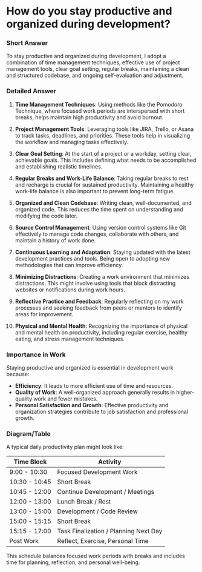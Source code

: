 # How do you stay productive and organized during development?

### Short Answer
To stay productive and organized during development, I adopt a combination of time management techniques, effective use of project management tools, clear goal setting, regular breaks, maintaining a clean and structured codebase, and ongoing self-evaluation and adjustment.

### Detailed Answer
1. **Time Management Techniques**: Using methods like the Pomodoro Technique, where focused work periods are interspersed with short breaks, helps maintain high productivity and avoid burnout.

2. **Project Management Tools**: Leveraging tools like JIRA, Trello, or Asana to track tasks, deadlines, and priorities. These tools help in visualizing the workflow and managing tasks effectively.

3. **Clear Goal Setting**: At the start of a project or a workday, setting clear, achievable goals. This includes defining what needs to be accomplished and establishing realistic timelines.

4. **Regular Breaks and Work-Life Balance**: Taking regular breaks to rest and recharge is crucial for sustained productivity. Maintaining a healthy work-life balance is also important to prevent long-term fatigue.

5. **Organized and Clean Codebase**: Writing clean, well-documented, and organized code. This reduces the time spent on understanding and modifying the code later.

6. **Source Control Management**: Using version control systems like Git effectively to manage code changes, collaborate with others, and maintain a history of work done.

7. **Continuous Learning and Adaptation**: Staying updated with the latest development practices and tools. Being open to adopting new methodologies that can improve efficiency.

8. **Minimizing Distractions**: Creating a work environment that minimizes distractions. This might involve using tools that block distracting websites or notifications during work hours.

9. **Reflective Practice and Feedback**: Regularly reflecting on my work processes and seeking feedback from peers or mentors to identify areas for improvement.

10. **Physical and Mental Health**: Recognizing the importance of physical and mental health on productivity, including regular exercise, healthy eating, and stress management techniques.

### Importance in Work
Staying productive and organized is essential in development work because:

- **Efficiency**: It leads to more efficient use of time and resources.
- **Quality of Work**: A well-organized approach generally results in higher-quality work and fewer mistakes.
- **Personal Satisfaction and Growth**: Effective productivity and organization strategies contribute to job satisfaction and professional growth.

### Diagram/Table
A typical daily productivity plan might look like:

| Time Block       | Activity                           |
|------------------|------------------------------------|
| 9:00 - 10:30     | Focused Development Work           |
| 10:30 - 10:45    | Short Break                        |
| 10:45 - 12:00    | Continue Development / Meetings    |
| 12:00 - 13:00    | Lunch Break / Rest                 |
| 13:00 - 15:00    | Development / Code Review          |
| 15:00 - 15:15    | Short Break                        |
| 15:15 - 17:00    | Task Finalization / Planning Next Day |
| Post Work        | Reflect, Exercise, Personal Time   |

This schedule balances focused work periods with breaks and includes time for planning, reflection, and personal well-being.